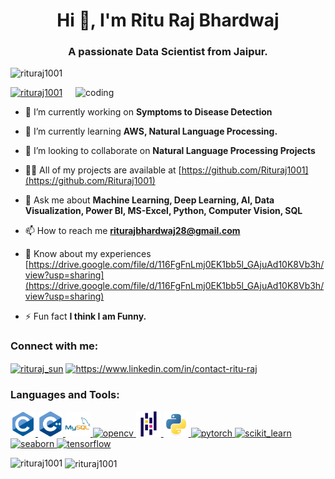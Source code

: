 <h1 align="center">Hi 👋, I'm Ritu Raj Bhardwaj</h1>
<h3 align="center">A passionate Data Scientist from Jaipur.</h3>

<p align="left"> <img src="https://komarev.com/ghpvc/?username=rituraj1001&label=Profile%20views&color=0e75b6&style=flat" alt="rituraj1001" /> </p>
<img align="right" alt="coding" width="400" src="https://user-images.githubusercontent.com/55389276/140866485-8fb1c876-9a8f-4d6a-98dc-08c4981eaf70.gif">

<p align="left"> <a href="https://github.com/ryo-ma/github-profile-trophy"><img src="https://github-profile-trophy.vercel.app/?username=rituraj1001" alt="rituraj1001" /></a> </p>

- 🔭 I’m currently working on **Symptoms to Disease Detection**

- 🌱 I’m currently learning **AWS, Natural Language Processing.**

- 👯 I’m looking to collaborate on **Natural Language Processing Projects**

- 👨‍💻 All of my projects are available at [https://github.com/Rituraj1001](https://github.com/Rituraj1001)

- 💬 Ask me about **Machine Learning, Deep Learning, AI, Data Visualization, Power BI, MS-Excel, Python, Computer Vision, SQL**

- 📫 How to reach me **riturajbhardwaj28@gmail.com**

- 📄 Know about my experiences [https://drive.google.com/file/d/116FgFnLmj0EK1bb5l_GAjuAd10K8Vb3h/view?usp=sharing](https://drive.google.com/file/d/116FgFnLmj0EK1bb5l_GAjuAd10K8Vb3h/view?usp=sharing)

- ⚡ Fun fact **I think I am Funny.**

<h3 align="left">Connect with me:</h3>
<p align="left">
<a href="https://twitter.com/rituraj_sun" target="blank"><img align="center" src="https://raw.githubusercontent.com/rahuldkjain/github-profile-readme-generator/master/src/images/icons/Social/twitter.svg" alt="rituraj_sun" height="30" width="40" /></a>
<a href="https://linkedin.com/in/https://www.linkedin.com/in/contact-ritu-raj" target="blank"><img align="center" src="https://raw.githubusercontent.com/rahuldkjain/github-profile-readme-generator/master/src/images/icons/Social/linked-in-alt.svg" alt="https://www.linkedin.com/in/contact-ritu-raj" height="30" width="40" /></a>
</p>

<h3 align="left">Languages and Tools:</h3>
<p align="left"> <a href="https://www.cprogramming.com/" target="_blank" rel="noreferrer"> <img src="https://raw.githubusercontent.com/devicons/devicon/master/icons/c/c-original.svg" alt="c" width="40" height="40"/> </a> <a href="https://www.w3schools.com/cpp/" target="_blank" rel="noreferrer"> <img src="https://raw.githubusercontent.com/devicons/devicon/master/icons/cplusplus/cplusplus-original.svg" alt="cplusplus" width="40" height="40"/> </a> <a href="https://www.mysql.com/" target="_blank" rel="noreferrer"> <img src="https://raw.githubusercontent.com/devicons/devicon/master/icons/mysql/mysql-original-wordmark.svg" alt="mysql" width="40" height="40"/> </a> <a href="https://opencv.org/" target="_blank" rel="noreferrer"> <img src="https://www.vectorlogo.zone/logos/opencv/opencv-icon.svg" alt="opencv" width="40" height="40"/> </a> <a href="https://pandas.pydata.org/" target="_blank" rel="noreferrer"> <img src="https://raw.githubusercontent.com/devicons/devicon/2ae2a900d2f041da66e950e4d48052658d850630/icons/pandas/pandas-original.svg" alt="pandas" width="40" height="40"/> </a> <a href="https://www.python.org" target="_blank" rel="noreferrer"> <img src="https://raw.githubusercontent.com/devicons/devicon/master/icons/python/python-original.svg" alt="python" width="40" height="40"/> </a> <a href="https://pytorch.org/" target="_blank" rel="noreferrer"> <img src="https://www.vectorlogo.zone/logos/pytorch/pytorch-icon.svg" alt="pytorch" width="40" height="40"/> </a> <a href="https://scikit-learn.org/" target="_blank" rel="noreferrer"> <img src="https://upload.wikimedia.org/wikipedia/commons/0/05/Scikit_learn_logo_small.svg" alt="scikit_learn" width="40" height="40"/> </a> <a href="https://seaborn.pydata.org/" target="_blank" rel="noreferrer"> <img src="https://seaborn.pydata.org/_images/logo-mark-lightbg.svg" alt="seaborn" width="40" height="40"/> </a> <a href="https://www.tensorflow.org" target="_blank" rel="noreferrer"> <img src="https://www.vectorlogo.zone/logos/tensorflow/tensorflow-icon.svg" alt="tensorflow" width="40" height="40"/> </a> </p>

<p><img align="left" src="https://github-readme-stats.vercel.app/api/top-langs?username=rituraj1001&show_icons=true&locale=en&layout=compact" alt="rituraj1001" /></p>

<p>&nbsp;<img align="center" src="https://github-readme-stats.vercel.app/api?username=rituraj1001&show_icons=true&locale=en" alt="rituraj1001" /></p>
